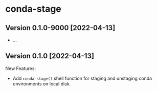 # conda-stage

## Version 0.1.0-9000 [2022-04-13]

* ...


## Version 0.1.0 [2022-04-13]

New Features:

* Add `conda-stage()` shell function for staging and unstaging conda
  environments on local disk.
